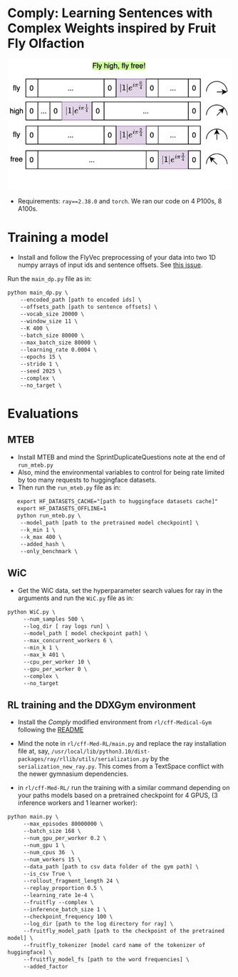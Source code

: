 # Comply: Learning Sentences with Complex Weights inspired by Fruit Fly Olfaction
<img src="comply.svg" alt="Comply: Learning Sentences with Complex Weights inspired by Fruit Fly Olfaction" width="600">

- Requirements: `ray==2.38.0` and `torch`. We ran our code on 4 P100s, 8 A100s.

# Training a model
- Install and follow the FlyVec preprocessing of your data into two 1D numpy arrays of input ids and sentence offsets. See [this issue](https://github.com/bhoov/flyvec/issues/4).

Run the `main_dp.py` file as in:

```shell
python main_dp.py \
    --encoded_path [path to encoded ids] \
    --offsets_path [path to sentence offsets] \
    --vocab_size 20000 \
    --window_size 11 \
    --K 400 \
    --batch_size 80000 \
    --max_batch_size 80000 \
    --learning_rate 0.0004 \
    --epochs 15 \
    --stride 1 \
    --seed 2025 \
    --complex \
    --no_target \
```

# Evaluations

## MTEB 
- Install MTEB and mind the SprintDuplicateQuestions note at the end of `run_mteb.py`
- Also, mind the environmental variables to control for being rate limited by too many requests to huggingface datasets.
- Then run the `run_mteb.py` file as in:
```shell
   export HF_DATASETS_CACHE="[path to huggingface datasets cache]"
   export HF_DATASETS_OFFLINE=1
   python run_mteb.py \
    --model_path [path to the pretrained model checkpoint] \
    --k_min 1 \
    --k_max 400 \
    --added_hash \
    --only_benchmark \
```

## WiC
- Get the WiC data, set the hyperparameter search values for ray in the arguments and run the `WiC.py` file as in:
```shell
python WiC.py \
     --num_samples 500 \
     --log_dir [ ray logs run] \
     --model_path [ model checkpoint path] \
     --max_concurrent_workers 6 \
     --min_k 1 \
     --max_k 401 \
     --cpu_per_worker 10 \
     --gpu_per_worker 0 \
     --complex \
     --no_target
```

##  RL training and the DDXGym environment
- Install the *Comply* modified environment from `rl/cff-Medical-Gym` following the [README](rl/cff-Medical-Gym/README.md)
- Mind the note in `rl/cff-Med-RL/main.py` and replace the ray installation file at, say, `/usr/local/lib/python3.10/dist-packages/ray/rllib/utils/serialization.py` by the `serialization_new_ray.py`.
This comes from a TextSpace conflict with the newer gymnasium dependencies.

- in `rl/cff-Med-RL/` run the training with a similar command depending on your paths models based on a pretrained checkpoint for 4 GPUS, (3 inference workers and 1 learner worker):

```shell
python main.py \
     --max_episodes 80000000 \
     --batch_size 168 \
     --num_gpu_per_worker 0.2 \
     --num_gpu 1 \
     --num_cpus 36  \
     --num_workers 15 \
     --data_path [path to csv data folder of the gym path] \
     --is_csv True \
     --rollout_fragment_length 24 \
     --replay_proportion 0.5 \
     --learning_rate 1e-4 \
     --fruitfly --complex \
     --inference_batch_size 1 \
     --checkpoint_frequency 100 \
     --log_dir [path to the log directory for ray] \
     --fruitfly_model_path [path to the checkpoint of the pretrained model] \
     --fruitfly_tokenizer [model card name of the tokenizer of huggingface] \
     --fruitfly_model_fs [path to the word frequencies] \
     --added_factor
```
